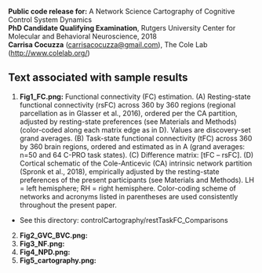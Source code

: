 **Public code release for:** A Network Science Cartography of Cognitive Control System Dynamics  
**PhD Candidate Qualifying Examination**, Rutgers University Center for Molecular and Behavioral Neuroscience, 2018  
**Carrisa Cocuzza** (carrisacocuzza@gmail.com), The Cole Lab (http://www.colelab.org/)  

## Text associated with sample results
1. **Fig1_FC.png:** Functional connectivity (FC) estimation. (A) Resting-state functional connectivity (rsFC) across 360 by 360 regions (regional parcellation as in Glasser et al., 2016), ordered per the CA partition, adjusted by resting-state preferences (see Materials and Methods) (color-coded along each matrix edge as in D). Values are discovery-set grand averages. (B) Task-state functional connectivity (tFC) across 360 by 360 brain regions, ordered and estimated as in A (grand averages: n=50 and 64 C-PRO task states). (C) Difference matrix: [tFC – rsFC]. (D) Cortical schematic of the Cole-Anticevic (CA) intrinsic network partition (Spronk et al., 2018), empirically adjusted by the resting-state preferences of the present participants (see Materials and Methods). LH = left hemisphere; RH = right hemisphere. Color-coding scheme of networks and acronyms listed in parentheses are used consistently throughout the present paper.
- See this directory: controlCartography/restTaskFC_Comparisons
2. **Fig2_GVC_BVC.png:** 
3. **Fig3_NF.png:** 
4. **Fig4_NPD.png:** 
5. **Fig5_cartography.png:** 
